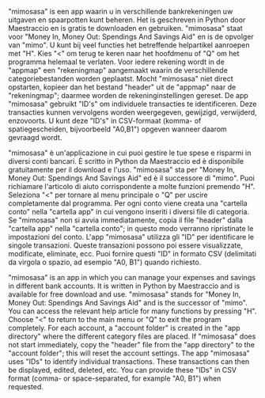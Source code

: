 "mimosasa" is een app waarin u in verschillende bankrekeningen uw uitgaven en spaarpotten kunt beheren. Het is geschreven in Python door Maestraccio en is gratis te downloaden en gebruiken. "mimosasa" staat voor "Money In, Money Out: Spendings And Savings Aid" en is de opvolger van "mimo". U kunt bij veel functies het betreffende helpartikel aanroepen met "H". Kies "<" om terug te keren naar het hoofdmenu of "Q" om het programma helemaal te verlaten. Voor iedere rekening wordt in de "appmap" een "rekeningmap" aangemaakt waarin de verschillende categoriebestanden worden geplaatst. Mocht "mimosasa" niet direct opstarten, kopieer dan het bestand "header" uit de "appmap" naar de "rekeningmap"; daarmee worden de rekeninginstellingen gereset. De app "mimosasa" gebruikt "ID's" om individuele transacties te identificeren. Deze transacties kunnen vervolgens worden weergegeven, gewijzigd, verwijderd, enzovoorts. U kunt deze "ID's" in CSV-formaat (komma- of spatiegescheiden, bijvoorbeeld "A0,B1") opgeven wanneer daarom gevraagd wordt.

"mimosasa" è un'applicazione in cui puoi gestire le tue spese e risparmi in diversi conti bancari. È scritto in Python da Maestraccio ed è disponibile gratuitamente per il download e l'uso. "mimosasa" sta per "Money In, Money Out: Spendings And Savings Aid" ed è il successore di "mimo". Puoi richiamare l'articolo di aiuto corrispondente a molte funzioni premendo "H". Seleziona "<" per tornare al menu principale o "Q" per uscire completamente dal programma. Per ogni conto viene creata una "cartella conto" nella "cartella app" in cui vengono inseriti i diversi file di categoria. Se "mimosasa" non si avvia immediatamente, copia il file "header" dalla "cartella app" nella "cartella conto"; in questo modo verranno ripristinate le impostazioni del conto. L'app "mimosasa" utilizza gli "ID" per identificare le singole transazioni. Queste transazioni possono poi essere visualizzate, modificate, eliminate, ecc. Puoi fornire questi "ID" in formato CSV (delimitati da virgola o spazio, ad esempio "A0, B1") quando richiesto.

"mimosasa" is an app in which you can manage your expenses and savings in different bank accounts. It is written in Python by Maestraccio and is available for free download and use. "mimosasa" stands for "Money In, Money Out: Spendings And Savings Aid" and is the successor of "mimo". You can access the relevant help article for many functions by pressing "H". Choose "<" to return to the main menu or "Q" to exit the program completely. For each account, a "account folder" is created in the "app directory" where the different category files are placed. If "mimosasa" does not start immediately, copy the "header" file from the "app directory" to the "account folder"; this will reset the account settings. The app "mimosasa" uses "IDs" to identify individual transactions. These transactions can then be displayed, edited, deleted, etc. You can provide these "IDs" in CSV format (comma- or space-separated, for example "A0, B1") when requested.
